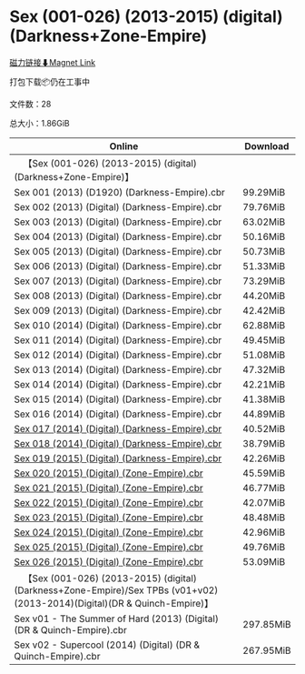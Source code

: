 # Sex (001-026) (2013-2015) (digital) (Darkness+Zone-Empire)

[磁力链接⬇Magnet Link](magnet:?xt=urn:btih:adb427e202c985c060ad5ca526d548048da2ff27&dn=Sex%20%28001-026%29%20%282013-2015%29%20%28digital%29%20%28Darkness%2BZone-Empire%29)

打包下载📦仍在工事中

文件数：28

总大小：1.86GiB

Online | Download
--- | ---
&emsp;【Sex (001-026) (2013-2015) (digital) (Darkness+Zone-Empire)】 | 
Sex 001 (2013) (D1920) (Darkness-Empire).cbr | 99.29MiB
Sex 002 (2013) (Digital) (Darkness-Empire).cbr | 79.76MiB
Sex 003 (2013) (Digital) (Darkness-Empire).cbr | 63.02MiB
Sex 004 (2013) (Digital) (Darkness-Empire).cbr | 50.16MiB
Sex 005 (2013) (Digital) (Darkness-Empire).cbr | 50.73MiB
Sex 006 (2013) (Digital) (Darkness-Empire).cbr | 51.33MiB
Sex 007 (2013) (Digital) (Darkness-Empire).cbr | 73.29MiB
Sex 008 (2013) (Digital) (Darkness-Empire).cbr | 44.20MiB
Sex 009 (2013) (Digital) (Darkness-Empire).cbr | 42.42MiB
Sex 010 (2014) (Digital) (Darkness-Empire).cbr | 62.88MiB
Sex 011 (2014) (Digital) (Darkness-Empire).cbr | 49.45MiB
Sex 012 (2014) (Digital) (Darkness-Empire).cbr | 51.08MiB
Sex 013 (2014) (Digital) (Darkness-Empire).cbr | 47.32MiB
Sex 014 (2014) (Digital) (Darkness-Empire).cbr | 42.21MiB
Sex 015 (2014) (Digital) (Darkness-Empire).cbr | 41.38MiB
Sex 016 (2014) (Digital) (Darkness-Empire).cbr | 44.89MiB
[Sex 017 (2014) (Digital) (Darkness-Empire).cbr](https://github.com/alicewish/markdown/blob/master/comic/Sex-017-2014-Digital-Darkness-Empire-cbr.md) | 40.52MiB
[Sex 018 (2014) (Digital) (Darkness-Empire).cbr](https://github.com/alicewish/markdown/blob/master/comic/Sex-018-2014-Digital-Darkness-Empire-cbr.md) | 38.79MiB
[Sex 019 (2015) (Digital) (Darkness-Empire).cbr](https://github.com/alicewish/markdown/blob/master/comic/Sex-019-2015-Digital-Darkness-Empire-cbr.md) | 42.26MiB
[Sex 020 (2015) (Digital) (Zone-Empire).cbr](https://github.com/alicewish/markdown/blob/master/comic/Sex-020-2015-Digital-Zone-Empire-cbr.md) | 45.59MiB
[Sex 021 (2015) (Digital) (Zone-Empire).cbr](https://github.com/alicewish/markdown/blob/master/comic/Sex-021-2015-Digital-Zone-Empire-cbr.md) | 46.77MiB
[Sex 022 (2015) (Digital) (Zone-Empire).cbr](https://github.com/alicewish/markdown/blob/master/comic/Sex-022-2015-Digital-Zone-Empire-cbr.md) | 42.07MiB
[Sex 023 (2015) (Digital) (Zone-Empire).cbr](https://github.com/alicewish/markdown/blob/master/comic/Sex-023-2015-Digital-Zone-Empire-cbr.md) | 48.48MiB
[Sex 024 (2015) (Digital) (Zone-Empire).cbr](https://github.com/alicewish/markdown/blob/master/comic/Sex-024-2015-Digital-Zone-Empire-cbr.md) | 42.96MiB
[Sex 025 (2015) (Digital) (Zone-Empire).cbr](https://github.com/alicewish/markdown/blob/master/comic/Sex-025-2015-Digital-Zone-Empire-cbr.md) | 49.76MiB
[Sex 026 (2015) (Digital) (Zone-Empire).cbr](https://github.com/alicewish/markdown/blob/master/comic/Sex-026-2015-Digital-Zone-Empire-cbr.md) | 53.09MiB
&emsp;【Sex (001-026) (2013-2015) (digital) (Darkness+Zone-Empire)/Sex TPBs (v01+v02)(2013-2014)(Digital)(DR & Quinch-Empire)】 | 
Sex v01 - The Summer of Hard (2013) (Digital) (DR & Quinch-Empire).cbr | 297.85MiB
Sex v02 - Supercool (2014) (Digital) (DR & Quinch-Empire).cbr | 267.95MiB